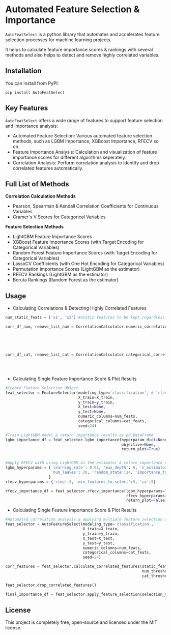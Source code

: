 # Automated Feature Selection & Importance

`AutoFeatSelect` is a python library that automates and accelerates feature selection processes for machine learning projects.

It helps to calculate feature importance scores & rankings with several methods and also helps to detect and remove highly correlated variables.

## Installation

You can install from PyPI:

```shell
pip install AutoFeatSelect
```

## Key Features

`AutoFeatSelect` offers a wide range of features to support feature selection and importance analysis:

* Automated Feature Selection: Various automated feature selection methods, such as LGBM Importance, XGBoost Importance, RFECV so on. 
* Feature Importance Analysis: Calculation and visualization of feature importance scores for different algorithms seperately.
* Correlation Analysis: Perform correlation analysis to identify and drop correlated features automatically.

## Full List of Methods

__Correlation Calculation Methods__
* Pearson, Spearman & Kendall Correlation Coefficients for Continuous Variables
* Cramer's V Scores for Categorical Variables

__Feature Selection Methods__
* LightGBM Feature Importance Scores
* XGBoost Feature Importance Scores (with Target Encoding for Categorical Variables)
* Random Forest Feature Importance Scores (with Target Encoding for Categorical Variables)
* LassoCV Coefficients (with One Hot Encoding for Categorical Variables)
* Permutation Importance Scores (LightGBM as the estimator)
* RFECV Rankings (LightGBM as the estimator)
* Boruta Rankings (Random Forest as the estimator)

## Usage


* Calculating Correlations & Detecting Highly Correlated Features

```python
num_static_feats = ['x1', 'x2'] #Static features to be kept regardless of the correlation results.

corr_df_num, remove_list_num = CorrelationCalculator.numeric_correlations(X=X_train,
                                                                          features=num_feats, #List of continuous features
                                                                          static_features=num_static_feats,
                                                                          corr_method='pearson',
                                                                          threshold=0.9)

corr_df_cat, remove_list_cat = CorrelationCalculator.categorical_correlations(X=X_train,
                                                                              features=cat_feats, #List of categorical features
                                                                              static_features=None,
                                                                              threshold=0.9)
```

* Calculating Single Feature Importance Score & Plot Results

```python
#Create Feature Selection Object
feat_selector = FeatureSelector(modeling_type='classification', # 'classification' or 'regression'
                                X_train=X_train,
                                y_train=y_train,
                                X_test=None,
                                y_test=None,
                                numeric_columns=num_feats,
                                categorical_columns=cat_feats,
                                seed=24)

#Train LightGBM model & return importance results as pd.DataFrame 
lgbm_importance_df = feat_selector.lgbm_importance(hyperparam_dict=None,
                                                   objective=None,
                                                   return_plot=True)


#Apply RFECV with using LightGBM as the estimator & return importance results as pd.DataFrame 
lgbm_hyperparams = {'learning_rate': 0.01, 'max_depth': 6, 'n_estimators': 400,
                    'num_leaves': 30, 'random_state':24, 'importance_type':'gain'
                   }
rfecv_hyperparams = {'step':3, 'min_features_to_select':5, 'cv':5}

rfecv_importance_df = feat_selector.rfecv_importance(lgbm_hyperparams=lgbm_hyperparams,
                                                     rfecv_hyperparams=rfecv_hyperparams,
                                                     return_plot=False)
```

* Calculating Single Feature Importance Score & Plot Results

```python
#Automated correlation analysis & applying multiple feature selection methods
feat_selector = AutoFeatureSelect(modeling_type='classification',
                                  X_train=X_train,
                                  y_train=y_train,
                                  X_test=X_test,
                                  y_test=y_test,
                                  numeric_columns=num_feats,
                                  categorical_columns=cat_feats,
                                  seed=24)

corr_features = feat_selector.calculate_correlated_features(static_features=None,
                                                            num_threshold=0.9,
                                                            cat_threshold=0.9)

feat_selector.drop_correlated_features()

final_importance_df = feat_selector.apply_feature_selection(selection_methods=['lgbm', 'xgb', 'perimp', 'rfecv', 'boruta'])
```

## License

This project is completely free, open-source and licensed under the MIT license.
